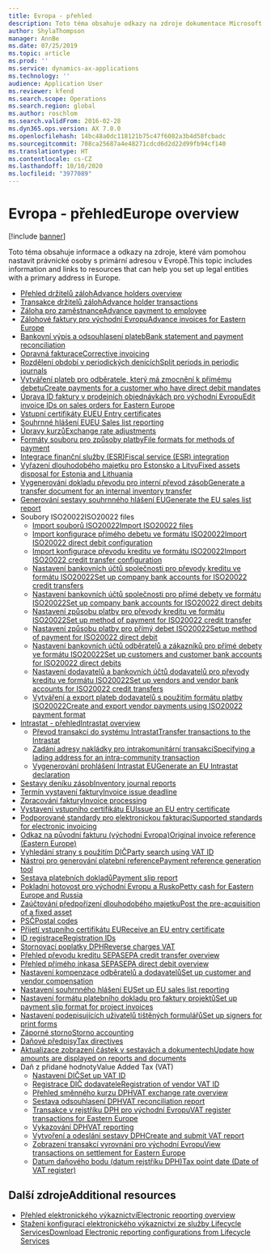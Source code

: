 ```yaml
---
title: Evropa - přehled
description: Toto téma obsahuje odkazy na zdroje dokumentace Microsoft Dynamics 365 Finance pro Evropu.
author: ShylaThompson
manager: AnnBe
ms.date: 07/25/2019
ms.topic: article
ms.prod: ''
ms.service: dynamics-ax-applications
ms.technology: ''
audience: Application User
ms.reviewer: kfend
ms.search.scope: Operations
ms.search.region: global
ms.author: roschlom
ms.search.validFrom: 2016-02-28
ms.dyn365.ops.version: AX 7.0.0
ms.openlocfilehash: 14bc48a0dc118121b75c47f6082a3b4d58fcbadc
ms.sourcegitcommit: 708ca25687a4e48271cdcd6d2d22d99fb94cf140
ms.translationtype: HT
ms.contentlocale: cs-CZ
ms.lasthandoff: 10/10/2020
ms.locfileid: "3977089"
---
```

# <a name="europe-overview"></a><span data-ttu-id="2ea9b-103">Evropa - přehled</span><span class="sxs-lookup"><span data-stu-id="2ea9b-103">Europe overview</span></span>

[!include [banner](../includes/banner.md)]

<span data-ttu-id="2ea9b-104">Toto téma obsahuje informace a odkazy na zdroje, které vám pomohou nastavit právnické osoby s primární adresou v Evropě.</span><span class="sxs-lookup"><span data-stu-id="2ea9b-104">This topic includes information and links to resources that can help you set up legal entities with a primary address in Europe.</span></span> 

- [<span data-ttu-id="2ea9b-105">Přehled držitelů záloh</span><span class="sxs-lookup"><span data-stu-id="2ea9b-105">Advance holders overview</span></span>](emea-advance-holders.md)
 - [<span data-ttu-id="2ea9b-106">Transakce držitelů záloh</span><span class="sxs-lookup"><span data-stu-id="2ea9b-106">Advance holder transactions</span></span>](emea-advance-holders-transactions.md)
 - [<span data-ttu-id="2ea9b-107">Záloha pro zaměstnance</span><span class="sxs-lookup"><span data-stu-id="2ea9b-107">Advance payment to employee</span></span>](tasks/advance-payment-employee.md)
- [<span data-ttu-id="2ea9b-108">Zálohové faktury pro východní Evropu</span><span class="sxs-lookup"><span data-stu-id="2ea9b-108">Advance invoices for Eastern Europe</span></span>](emea-advance-invoice.md)
- [<span data-ttu-id="2ea9b-109">Bankovní výpis a odsouhlasení plateb</span><span class="sxs-lookup"><span data-stu-id="2ea9b-109">Bank statement and payment reconciliation</span></span>](emea-bank-reconciliation.md)
- [<span data-ttu-id="2ea9b-110">Opravná fakturace</span><span class="sxs-lookup"><span data-stu-id="2ea9b-110">Corrective invoicing</span></span>](emea-corrective-invoice.md)
- [<span data-ttu-id="2ea9b-111">Rozdělení období v periodických denících</span><span class="sxs-lookup"><span data-stu-id="2ea9b-111">Split periods in periodic journals</span></span>](emea-create-post-periodic-journals.md)
- [<span data-ttu-id="2ea9b-112">Vytváření plateb pro odběratele, který má zmocnění k přímému debetu</span><span class="sxs-lookup"><span data-stu-id="2ea9b-112">Create payments for a customer who have direct debit mandates</span></span>](tasks/create-payments-customers-who-have-direct-debit-mandates.md)
- [<span data-ttu-id="2ea9b-113">Úprava ID faktury v prodejních objednávkách pro východní Evropu</span><span class="sxs-lookup"><span data-stu-id="2ea9b-113">Edit invoice IDs on sales orders for Eastern Europe</span></span>](emea-edit-invoice-id-sales-orders.md)
- [<span data-ttu-id="2ea9b-114">Vstupní certifikáty EU</span><span class="sxs-lookup"><span data-stu-id="2ea9b-114">EU Entry certificates</span></span>](emea-entry-certificates.md)
- [<span data-ttu-id="2ea9b-115">Souhrnné hlášení EU</span><span class="sxs-lookup"><span data-stu-id="2ea9b-115">EU Sales list reporting</span></span>](emea-eu-sales-list.md)
- [<span data-ttu-id="2ea9b-116">Úpravy kurzů</span><span class="sxs-lookup"><span data-stu-id="2ea9b-116">Exchange rate adjustments</span></span>](emea-exchange-rate-adjustments.md)
- [<span data-ttu-id="2ea9b-117">Formáty souboru pro způsoby platby</span><span class="sxs-lookup"><span data-stu-id="2ea9b-117">File formats for methods of payment</span></span>](emea-select-file-formats-for-the-method-of-payments.md)
- [<span data-ttu-id="2ea9b-118">Integrace finanční služby (ESR)</span><span class="sxs-lookup"><span data-stu-id="2ea9b-118">Fiscal service (ESR) integration</span></span>](emea-fiscal-service-integration.md)
- [<span data-ttu-id="2ea9b-119">Vyřazení dlouhodobého majetku pro Estonsko a Litvu</span><span class="sxs-lookup"><span data-stu-id="2ea9b-119">Fixed assets disposal for Estonia and Lithuania</span></span>](emea-credit-note-reverse-fixed-asset-sale.md)
- [<span data-ttu-id="2ea9b-120">Vygenerování dokladu převodu pro interní převod zásob</span><span class="sxs-lookup"><span data-stu-id="2ea9b-120">Generate a transfer document for an internal inventory transfer</span></span>](tasks/transfer-document-internal-inventory-transfer.md)
- [<span data-ttu-id="2ea9b-121">Generování sestavy souhrnného hlášení EU</span><span class="sxs-lookup"><span data-stu-id="2ea9b-121">Generate the EU sales list report</span></span>](tasks/eur-00011-eu-sales-list-report.md)
- <span data-ttu-id="2ea9b-122">Soubory ISO20022</span><span class="sxs-lookup"><span data-stu-id="2ea9b-122">ISO20022 files</span></span>
  - [<span data-ttu-id="2ea9b-123">Import souborů ISO20022</span><span class="sxs-lookup"><span data-stu-id="2ea9b-123">Import ISO20022 files</span></span>](emea-ISO20022-file-formats.md)
  - [<span data-ttu-id="2ea9b-124">Import konfigurace přímého debetu ve formátu ISO20022</span><span class="sxs-lookup"><span data-stu-id="2ea9b-124">Import ISO20022 direct debit configuration</span></span>](tasks/import-iso20022-direct-debit-configuration.md)
  - [<span data-ttu-id="2ea9b-125">Import konfigurace převodu kreditu ve formátu ISO20022</span><span class="sxs-lookup"><span data-stu-id="2ea9b-125">Import ISO20022 credit transfer configuration</span></span>](tasks/import-iso20022-credit-transfer-configuration.md)
  - [<span data-ttu-id="2ea9b-126">Nastavení bankovních účtů společnosti pro převody kreditu ve formátu ISO20022</span><span class="sxs-lookup"><span data-stu-id="2ea9b-126">Set up company bank accounts for ISO20022 credit transfers</span></span>](tasks/set-up-company-bank-accounts-iso20022-credit-transfers.md)
  - [<span data-ttu-id="2ea9b-127">Nastavení bankovních účtů společnosti pro přímé debety ve formátu ISO20022</span><span class="sxs-lookup"><span data-stu-id="2ea9b-127">Set up company bank accounts for ISO20022 direct debits</span></span>](tasks/set-up-company-bank-accounts-iso20022-direct-debits.md)
  - [<span data-ttu-id="2ea9b-128">Nastavení způsobu platby pro převody kreditu ve formátu ISO20022</span><span class="sxs-lookup"><span data-stu-id="2ea9b-128">Set up method of payment for ISO20022 credit transfer</span></span>](tasks/set-up-method-payment-iso20022-credit-transfer.md)
  - [<span data-ttu-id="2ea9b-129">Nastavení způsobu platby pro přímý debet ISO20022</span><span class="sxs-lookup"><span data-stu-id="2ea9b-129">Setup method of payment for ISO20022 direct debit</span></span>](tasks/setup-method-payment-iso20022-direct-debit.md)
  - [<span data-ttu-id="2ea9b-130">Nastavení bankovních účtů odběratelů a zákazníků pro přímé debety ve formátu ISO20022</span><span class="sxs-lookup"><span data-stu-id="2ea9b-130">Set up customers and customer bank accounts for ISO20022 direct debits</span></span>](tasks/set-up-bank-accounts-iso20022-direct-debits.md)
  - [<span data-ttu-id="2ea9b-131">Nastavení dodavatelů a bankovních účtů dodavatelů pro převody kreditu ve formátu ISO20022</span><span class="sxs-lookup"><span data-stu-id="2ea9b-131">Set up vendors and vendor bank accounts for ISO20022 credit transfers</span></span>](tasks/set-up-vendor-iso20022-credit-transfers.md)
  - [<span data-ttu-id="2ea9b-132">Vytváření a export plateb dodavatelů s použitím formátu platby ISO20022</span><span class="sxs-lookup"><span data-stu-id="2ea9b-132">Create and export vendor payments using ISO20022 payment format</span></span>](tasks/create-export-vendor-payments-iso20022-payment-format.md)
- [<span data-ttu-id="2ea9b-133">Intrastat - přehled</span><span class="sxs-lookup"><span data-stu-id="2ea9b-133">Intrastat overview</span></span>](emea-intrastat.md)
  - [<span data-ttu-id="2ea9b-134">Převod transakcí do systému Intrastat</span><span class="sxs-lookup"><span data-stu-id="2ea9b-134">Transfer transactions to the Intrastat</span></span>](tasks/transfer-transactions-intrastat.md)
  - [<span data-ttu-id="2ea9b-135">Zadání adresy nakládky pro intrakomunitární transakci</span><span class="sxs-lookup"><span data-stu-id="2ea9b-135">Specifying a lading address for an intra-community transaction</span></span>](tasks/eur-00002-specify-lading-address-intra-community.md)
  - [<span data-ttu-id="2ea9b-136">Vygenerování prohlášení Intrastat EU</span><span class="sxs-lookup"><span data-stu-id="2ea9b-136">Generate an EU Intrastat declaration</span></span>](tasks/eur-00002-eu-intrastat-declaration.md)
- [<span data-ttu-id="2ea9b-137">Sestavy deníku zásob</span><span class="sxs-lookup"><span data-stu-id="2ea9b-137">Inventory journal reports</span></span>](emea-set-up-report-inventory-journal-names.md)
- [<span data-ttu-id="2ea9b-138">Termín vystavení faktury</span><span class="sxs-lookup"><span data-stu-id="2ea9b-138">Invoice issue deadline</span></span>](emea-invoice-issue-deadline.md)
- [<span data-ttu-id="2ea9b-139">Zpracování faktury</span><span class="sxs-lookup"><span data-stu-id="2ea9b-139">Invoice processing</span></span>](emea-invoice-processing.md)
- [<span data-ttu-id="2ea9b-140">Vystavení vstupního certifikátu EU</span><span class="sxs-lookup"><span data-stu-id="2ea9b-140">Issue an EU entry certificate</span></span>](tasks/eur-00012-issue-eu-entry-certificate.md)
- [<span data-ttu-id="2ea9b-141">Podporované standardy pro elektronickou fakturaci</span><span class="sxs-lookup"><span data-stu-id="2ea9b-141">Supported standards for electronic invoicing</span></span>](emea-oioubl-standards-electronic-invoicing.md)
- [<span data-ttu-id="2ea9b-142">Odkaz na původní fakturu (východní Evropa)</span><span class="sxs-lookup"><span data-stu-id="2ea9b-142">Original invoice reference (Eastern Europe)</span></span>](tasks/ee-00004-original-invoice-reference.md)
- [<span data-ttu-id="2ea9b-143">Vyhledání strany s použitím DIČ</span><span class="sxs-lookup"><span data-stu-id="2ea9b-143">Party search using VAT ID</span></span>](tasks/eur-00015-party-search-vat-id.md)
- [<span data-ttu-id="2ea9b-144">Nástroj pro generování platební reference</span><span class="sxs-lookup"><span data-stu-id="2ea9b-144">Payment reference generation tool</span></span>](tasks/ee-00015-payment-reference-generation-tool.md)
- [<span data-ttu-id="2ea9b-145">Sestava platebních dokladů</span><span class="sxs-lookup"><span data-stu-id="2ea9b-145">Payment slip report</span></span>](emea-eur-payment-slip-report-giro.md)
- [<span data-ttu-id="2ea9b-146">Pokladní hotovost pro východní Evropu a Rusko</span><span class="sxs-lookup"><span data-stu-id="2ea9b-146">Petty cash for Eastern Europe and Russia</span></span>](emea-petty-cash.md)
- [<span data-ttu-id="2ea9b-147">Zaúčtování předpořízení dlouhodobého majetku</span><span class="sxs-lookup"><span data-stu-id="2ea9b-147">Post the pre-acquisition of a fixed asset</span></span>](emea-pre-acquisition-acquisition-fixed-asset.md)
- [<span data-ttu-id="2ea9b-148">PSČ</span><span class="sxs-lookup"><span data-stu-id="2ea9b-148">Postal codes</span></span>](emea-import-create-postal-codes-manually.md)
- [<span data-ttu-id="2ea9b-149">Přijetí vstupního certifikátu EU</span><span class="sxs-lookup"><span data-stu-id="2ea9b-149">Receive an EU entry certificate</span></span>](tasks/eur-00012-receive-eu-entry-certificate.md)
- [<span data-ttu-id="2ea9b-150">ID registrace</span><span class="sxs-lookup"><span data-stu-id="2ea9b-150">Registration IDs</span></span>](emea-registration-ids.md)
- [<span data-ttu-id="2ea9b-151">Stornovací poplatky DPH</span><span class="sxs-lookup"><span data-stu-id="2ea9b-151">Reverse charges VAT</span></span>](emea-reverse-charge.md)
- [<span data-ttu-id="2ea9b-152">Přehled převodu kreditu SEPA</span><span class="sxs-lookup"><span data-stu-id="2ea9b-152">SEPA credit transfer overview</span></span>](../accounts-payable/sepa-credit-transfer.md)
- [<span data-ttu-id="2ea9b-153">Přehled přímého inkasa SEPA</span><span class="sxs-lookup"><span data-stu-id="2ea9b-153">SEPA direct debit overview</span></span>](../accounts-receivable/sepa-direct-debit-overview.md)
- [<span data-ttu-id="2ea9b-154">Nastavení kompenzace odběratelů a dodavatelů</span><span class="sxs-lookup"><span data-stu-id="2ea9b-154">Set up customer and vendor compensation</span></span>](emea-compensation-customer-vendor-transactions.md)
- [<span data-ttu-id="2ea9b-155">Nastavení souhrnného hlášení EU</span><span class="sxs-lookup"><span data-stu-id="2ea9b-155">Set up EU sales list reporting</span></span>](tasks/eur-00011-eu-sales-list-reporting.md)
- [<span data-ttu-id="2ea9b-156">Nastavení formátu platebního dokladu pro faktury projektů</span><span class="sxs-lookup"><span data-stu-id="2ea9b-156">Set up payment slip format for project invoices</span></span>](tasks/set-up-payment-slip-format-project-invoices.md)
- [<span data-ttu-id="2ea9b-157">Nastavení podepisujících uživatelů tištěných formulářů</span><span class="sxs-lookup"><span data-stu-id="2ea9b-157">Set up signers for print forms</span></span>](emea-set-up-signers-for-printing-forms.md)
- [<span data-ttu-id="2ea9b-158">Záporné storno</span><span class="sxs-lookup"><span data-stu-id="2ea9b-158">Storno accounting</span></span>](emea-storno.md)
- [<span data-ttu-id="2ea9b-159">Daňové předpisy</span><span class="sxs-lookup"><span data-stu-id="2ea9b-159">Tax directives</span></span>](emea-tax-directives.md)
- [<span data-ttu-id="2ea9b-160">Aktualizace zobrazení částek v sestavách a dokumentech</span><span class="sxs-lookup"><span data-stu-id="2ea9b-160">Update how amounts are displayed on reports and documents</span></span>](emea-amount-printing-forms.md)
- <span data-ttu-id="2ea9b-161">Daň z přidané hodnoty</span><span class="sxs-lookup"><span data-stu-id="2ea9b-161">Value Added Tax (VAT)</span></span>
  - [<span data-ttu-id="2ea9b-162">Nastavení DIČ</span><span class="sxs-lookup"><span data-stu-id="2ea9b-162">Set up VAT ID</span></span>](tasks/eur-00015-vat-id.md)
  - [<span data-ttu-id="2ea9b-163">Registrace DIČ dodavatele</span><span class="sxs-lookup"><span data-stu-id="2ea9b-163">Registration of vendor VAT ID</span></span>](tasks/eur-00015-registration-vendor-vat-id.md)
  - [<span data-ttu-id="2ea9b-164">Přehled směnného kurzu DPH</span><span class="sxs-lookup"><span data-stu-id="2ea9b-164">VAT exchange rate overview</span></span>](emea-vat-exchange-rate.md)
  - [<span data-ttu-id="2ea9b-165">Sestava odsouhlasení DPH</span><span class="sxs-lookup"><span data-stu-id="2ea9b-165">VAT reconciliation report</span></span>](tasks/eur-00018-vat-reconciliation-report.md)
  - [<span data-ttu-id="2ea9b-166">Transakce v rejstříku DPH pro východní Evropu</span><span class="sxs-lookup"><span data-stu-id="2ea9b-166">VAT register transactions for Eastern Europe</span></span>](emea-vat-register-transactions.md)
  - [<span data-ttu-id="2ea9b-167">Vykazování DPH</span><span class="sxs-lookup"><span data-stu-id="2ea9b-167">VAT reporting</span></span>](emea-vat-reporting.md)
  - [<span data-ttu-id="2ea9b-168">Vytvoření a odeslání sestavy DPH</span><span class="sxs-lookup"><span data-stu-id="2ea9b-168">Create and submit VAT report</span></span>](tasks/create-submit-vat-report.md)
  - [<span data-ttu-id="2ea9b-169">Zobrazení transakcí vyrovnání pro východní Evropu</span><span class="sxs-lookup"><span data-stu-id="2ea9b-169">View transactions on settlement for Eastern Europe</span></span>](emea-transactions-settlement-form.md)
  - [<span data-ttu-id="2ea9b-170">Datum daňového bodu (datum rejstříku DPH)</span><span class="sxs-lookup"><span data-stu-id="2ea9b-170">Tax point date (Date of VAT register)</span></span>](emea-tax-point-date.md)

## <a name="additional-resources"></a><span data-ttu-id="2ea9b-171">Další zdroje</span><span class="sxs-lookup"><span data-stu-id="2ea9b-171">Additional resources</span></span>

- [<span data-ttu-id="2ea9b-172">Přehled elektronického výkaznictví</span><span class="sxs-lookup"><span data-stu-id="2ea9b-172">Electronic reporting overview</span></span>](../../dev-itpro/analytics/general-electronic-reporting.md)
- [<span data-ttu-id="2ea9b-173">Stažení konfigurací elektronického výkaznictví ze služby Lifecycle Services</span><span class="sxs-lookup"><span data-stu-id="2ea9b-173">Download Electronic reporting configurations from Lifecycle Services</span></span>](../../dev-itpro/analytics/download-electronic-reporting-configuration-lcs.md)

